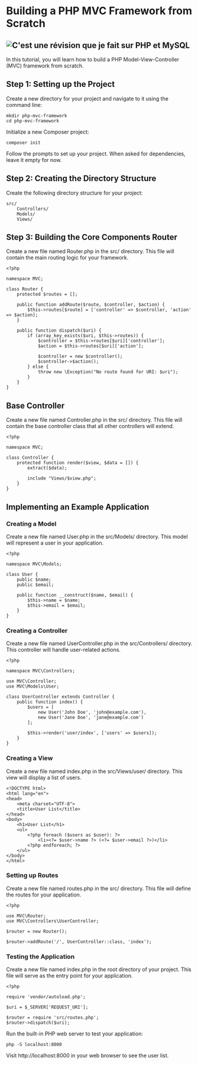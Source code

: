 # Building a PHP MVC Framework from Scratch
![C'est une révision que je fait sur PHP et MySQL](https://myoctocat.com/assets/images/base-octocat.svg)  
----------------------------------  
In this tutorial, you will learn how to build a PHP Model-View-Controller (MVC) framework from scratch.
## Step 1: Setting up the Project
Create a new directory for your project and navigate to it using the command line:
```
mkdir php-mvc-framework
cd php-mvc-framework
```
Initialize a new Composer project:
```
composer init
```
Follow the prompts to set up your project. When asked for dependencies, leave it empty for now.
## Step 2: Creating the Directory Structure
Create the following directory structure for your project:
```
src/
    Controllers/
    Models/
    Views/
```
## Step 3: Building the Core Components Router
Create a new file named Router.php in the src/ directory. This file will contain the main routing logic for your framework.
```
<?php

namespace MVC;

class Router {
    protected $routes = [];

    public function addRoute($route, $controller, $action) {
        $this->routes[$route] = ['controller' => $controller, 'action' => $action];
    }

    public function dispatch($uri) {
        if (array_key_exists($uri, $this->routes)) {
            $controller = $this->routes[$uri]['controller'];
            $action = $this->routes[$uri]['action'];

            $controller = new $controller();
            $controller->$action();
        } else {
            throw new \Exception("No route found for URI: $uri");
        }
    }
}
```
## Base Controller
Create a new file named Controller.php in the src/ directory. This file will contain the base controller class that all other controllers will extend.
```
<?php

namespace MVC;

class Controller {
    protected function render($view, $data = []) {
        extract($data);

        include "Views/$view.php";
    }
}
```
## Implementing an Example Application
### Creating a Model
Create a new file named User.php in the src/Models/ directory. This model will represent a user in your application.
```
<?php

namespace MVC\Models;

class User {
    public $name;
    public $email;

    public function __construct($name, $email) {
        $this->name = $name;
        $this->email = $email;
    }
}
```
### Creating a Controller
Create a new file named UserController.php in the src/Controllers/ directory. This controller will handle user-related actions.
```
<?php

namespace MVC\Controllers;

use MVC\Controller;
use MVC\Models\User;

class UserController extends Controller {
    public function index() {
        $users = [
            new User('John Doe', 'john@example.com'),
            new User('Jane Doe', 'jane@example.com')
        ];

        $this->render('user/index', ['users' => $users]);
    }
}
```
### Creating a View
Create a new file named index.php in the src/Views/user/ directory. This view will display a list of users.
```
<!DOCTYPE html>
<html lang="en">
<head>
    <meta charset="UTF-8">
    <title>User List</title>
</head>
<body>
    <h1>User List</h1>
    <ul>
        <?php foreach ($users as $user): ?>
            <li><?= $user->name ?> (<?= $user->email ?>)</li>
        <?php endforeach; ?>
    </ul>
</body>
</html>
```
### Setting up Routes
Create a new file named routes.php in the src/ directory. This file will define the routes for your application.
```
<?php

use MVC\Router;
use MVC\Controllers\UserController;

$router = new Router();

$router->addRoute('/', UserController::class, 'index');
```
### Testing the Application
Create a new file named index.php in the root directory of your project. This file will serve as the entry point for your application.
```
<?php

require 'vendor/autoload.php';

$uri = $_SERVER['REQUEST_URI'];

$router = require 'src/routes.php';
$router->dispatch($uri);
``` 
    
Run the built-in PHP web server to test your application:
``` 
php -S localhost:8000
``` 
Visit http://localhost:8000 in your web browser to see the user list.